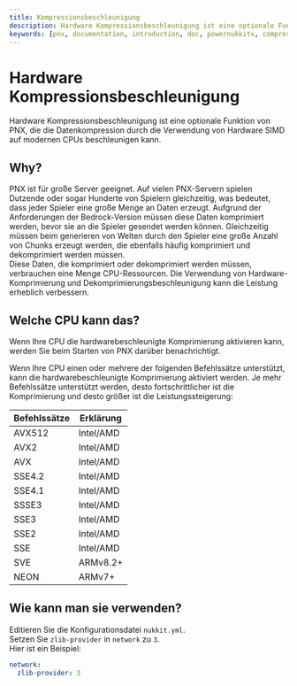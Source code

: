 ```yaml
---
title: Kompressionsbeschleunigung
description: Hardware Kompressionsbeschleunigung ist eine optionale Funktion von PNX, die die Datenkompression durch die Verwendung von Hardware SIMD auf modernen CPUs beschleunigen kann.
keywords: [pnx, documentation, introduction, doc, powernukkitx, compression, acceleration, hardware, simd, cpu, instruction set, avx512, avx2, avx, sse4.2, sse4.1, ssse3, sse3, sse2, sse, sve, neon]
---
```


# Hardware Kompressionsbeschleunigung

Hardware Kompressionsbeschleunigung ist eine optionale Funktion von PNX, die die Datenkompression durch die Verwendung von Hardware SIMD auf modernen CPUs beschleunigen kann.

## Why?

PNX ist für große Server geeignet. Auf vielen PNX-Servern spielen Dutzende oder sogar Hunderte von Spielern gleichzeitig, was bedeutet, dass jeder Spieler eine große Menge an Daten erzeugt. Aufgrund der Anforderungen der Bedrock-Version müssen diese Daten komprimiert werden, bevor sie an die Spieler gesendet werden können.
Gleichzeitig müssen beim generieren von Welten durch den Spieler eine große Anzahl von Chunks erzeugt werden, die ebenfalls häufig komprimiert und dekomprimiert werden müssen.  
Diese Daten, die komprimiert oder dekomprimiert werden müssen, verbrauchen eine Menge CPU-Ressourcen. Die Verwendung von Hardware-Komprimierung und Dekomprimierungsbeschleunigung kann die Leistung erheblich verbessern.

## Welche CPU kann das?

Wenn Ihre CPU die hardwarebeschleunigte Komprimierung aktivieren kann, werden Sie beim Starten von PNX darüber benachrichtigt.

Wenn Ihre CPU einen oder mehrere der folgenden Befehlssätze unterstützt, kann die hardwarebeschleunigte Komprimierung aktiviert werden. Je mehr Befehlssätze unterstützt werden, desto fortschrittlicher ist die Komprimierung und desto größer ist die Leistungssteigerung:

| Befehlssätze    | Erklärung |
|-----------------|-----------|
| AVX512          | Intel/AMD |
| AVX2            | Intel/AMD |
| AVX             | Intel/AMD |
| SSE4.2          | Intel/AMD |
| SSE4.1          | Intel/AMD |
| SSSE3           | Intel/AMD |
| SSE3            | Intel/AMD |
| SSE2            | Intel/AMD |
| SSE             | Intel/AMD |
| SVE             | ARMv8.2+  |
| NEON            | ARMv7+    |

## Wie kann man sie verwenden?

Editieren Sie die Konfigurationsdatei `nukkit.yml`.  
Setzen Sie `zlib-provider` in `network` zu `3`.  
Hier ist ein Beispiel:

```yaml
network:
  zlib-provider: 3 
```
